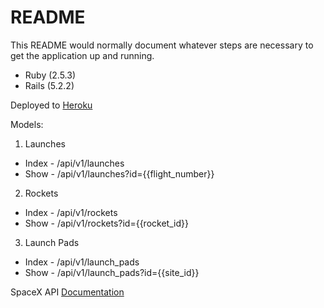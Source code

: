 # README

This README would normally document whatever steps are necessary to get the
application up and running.

* Ruby (2.5.3)
* Rails (5.2.2)

Deployed to [Heroku](https://space-x-search-api.herokuapp.com)

Models:
1. Launches
  - Index - /api/v1/launches
  - Show - /api/v1/launches?id={{flight_number}}
2. Rockets
  - Index - /api/v1/rockets
  - Show - /api/v1/rockets?id={{rocket_id}}
3. Launch Pads
  - Index - /api/v1/launch_pads
  - Show - /api/v1/launch_pads?id={{site_id}}

SpaceX API [Documentation](https://docs.spacexdata.com/)
